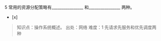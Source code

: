 5
常用的资源分配策略有________________ 和________________ 两种。
- [x]  

> 知识点：操作系统概述。
> 出处：网络
> 难度：1
> 先请求先服务和优先调度两种
